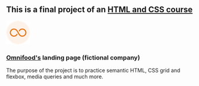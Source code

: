 ## This is a final project of an [HTML and CSS course](https://www.udemy.com/course/design-and-develop-a-killer-website-with-html5-and-css3/)

![Omnifood logo](https://github.com/hertaraujo/omnifood/blob/master/img/favicon.png?raw=true) 
### [Omnifood's](https://omnifood-hert.netlify.app/) landing page (fictional company) 

The purpose of the project is to practice semantic HTML, CSS grid and flexbox, media queries and much more.
